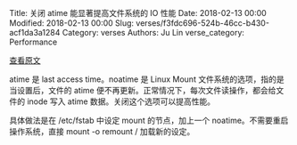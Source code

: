 Title: 关闭 atime 能显著提高文件系统的 IO 性能
Date: 2018-02-13 00:00
Modified: 2018-02-13 00:00
Slug: verses/f3fdc696-524b-46cc-b430-acf1da3a1284
Category: verses
Authors: Ju Lin
verse_category: Performance

[查看原文](https://www.howtoforge.com/reducing-disk-io-by-mounting-partitions-with-noatime)

atime 是 last access time。noatime 是 Linux Mount 文件系统的选项，指的是当设置后，文件的 atime 便不再更新。正常情况下，每次文件读操作，都会给文件的 inode 写入 atime 数据。关闭这个选项可以提高性能。

具体做法是在 /etc/fstab 中设定 mount 的节点，加上一个 noatime。不需要重启操作系统，直接 mount -o remount / 加载新的设定。